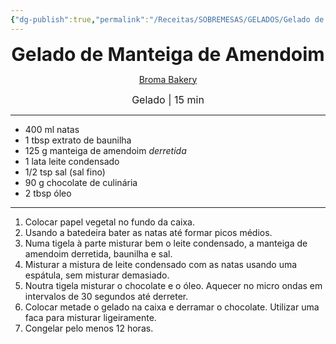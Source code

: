 ```yaml
---
{"dg-publish":true,"permalink":"/Receitas/SOBREMESAS/GELADOS/Gelado de Manteiga de Amendoim/","title":"Gelado de Manteiga de Amendoim","tags":["💚ok"]}
---
```


<div style="text-align: center;"> <span style="font-size: 30px;"><b>Gelado de Manteiga de Amendoim</b></span> </div>

<span class="center"> <center> [Broma Bakery](https://bromabakery.com/no-churn-peanut-butter-pretzel-ice-cream/) </center></span>

<div style="text-align: center;"> <span style="font-size: 16px;">  Gelado | 15 min </span> </div>

---
- 400 ml natas
- 1 tbsp extrato de baunilha
- 125 g manteiga de amendoim *derretida*
- 1 lata leite condensado
- 1/2 tsp sal (sal fino)
- 90 g chocolate de culinária
- 2 tbsp óleo
---
1. Colocar papel vegetal no fundo da caixa.
2. Usando a batedeira bater as natas até formar picos médios.
3. Numa tigela à parte misturar bem o leite condensado, a manteiga de amendoim derretida, baunilha e sal.
4. Misturar a mistura de leite condensado com as natas usando uma espátula, sem misturar demasiado.
5. Noutra tigela misturar o chocolate e o óleo. Aquecer no micro ondas em intervalos de 30 segundos até derreter.
6. Colocar metade o gelado na caixa e derramar o chocolate. Utilizar uma faca para misturar ligeiramente.
7. Congelar pelo menos 12 horas.